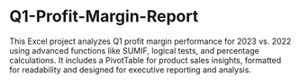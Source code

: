 # Q1-Profit-Margin-Report
This Excel project analyzes Q1 profit margin performance for 2023 vs. 2022 using advanced functions like SUMIF, logical tests, and percentage calculations. It includes a PivotTable for product sales insights, formatted for readability and designed for executive reporting and analysis.
